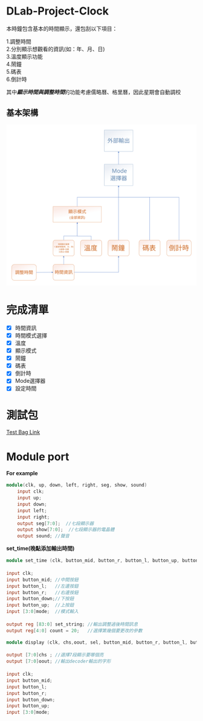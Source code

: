 # DLab-Project-Clock
本時鐘包含基本的時間顯示，還包刮以下項目：

1.調整時間  
2.分別顯示想觀看的資訊(如：年、月、日)  
3.溫度顯示功能  
4.鬧鐘  
5.碼表  
6.倒計時

其中***顯示時間與調整時間***的功能考慮儒略曆、格里曆，因此星期會自動調校




## 基本架構

![clk](picture/clk_update1.svg)

# 完成清單
- [x] 時間資訊
- [x] 時間模式選擇
- [x] 溫度
- [x] 顯示模式
- [x] 鬧鐘
- [x] 碼表
- [x] 倒計時
- [x] Mode選擇器  
- [x] 設定時間    

 # 測試包
 [Test Bag Link](https://drive.google.com/drive/folders/1gvPzHoGoldaw2fglVh-lpfTc2r123Y5a?usp=sharing)
# Module port

**For example**
```verilog
module(clk, up, down, left, right, seg, show, sound)
    input clk;
    input up;
    input down;
    input left;
    input right;
    output seg[7:0];  //七段顯示器
    output show[7:0];  //七段顯示器的電晶體
    output sound; //聲音
```
**set_time(晚點添加輸出時間)**

```verilog
module set_time (clk, button_mid, button_r, button_l, button_up, button_down,  mode, set_string, count); //調整時間模塊

input clk;
input button_mid; //中間按鈕
input button_l;   //左邊按鈕
input button_r;   //右邊按鈕
input button_down;//下按鈕
input button_up;  //上按鈕
input [3:0]mode;  //模式輸入

output reg [83:0] set_string; //輸出調整過後時間訊息
output reg[4:0] count = 20;   //選擇第幾個要更改的參數
```
```verilog
module display (clk, chs,oout, sel, button_mid, button_r, button_l, button_up, button_down, mode); //顯示模塊

output [7:0]chs ; //選擇7段顯示要哪個亮
output [7:0]oout; //輸出decoder輸出的字形

input clk;
input button_mid;
input button_l;
input button_r;
input button_down;
input button_up;
input [3:0]mode;
```   
